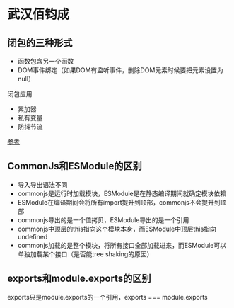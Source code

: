 # 武汉佰钧成

## 闭包的三种形式
+ 函数包含另一个函数
+ DOM事件绑定（如果DOM有监听事件，删除DOM元素时候要把元素设置为null）

闭包应用
+ 累加器
+ 私有变量
+ 防抖节流

[参考](https://stackoverflow.com/questions/12528049/if-a-dom-element-is-removed-are-its-listeners-also-removed-from-memory)

## CommonJs和ESModule的区别
+ 导入导出语法不同
+ commonjs是运行时加载模块，ESModule是在静态编译期间就确定模块依赖
+ ESModule在编译期间会将所有import提升到顶部，commonjs不会提升到顶部
+ commonjs导出的是一个值拷贝，ESModule导出的是一个引用
+ commonjs中顶层的this指向这个模块本身，而ESModule中顶层this指向undefined
+ commonjs加载的是整个模块，将所有接口全部加载进来，而ESModule可以单独加载某个接口（是否能tree shaking的原因）

## exports和module.exports的区别
exports只是module.exports的一个引用，exports === module.exports